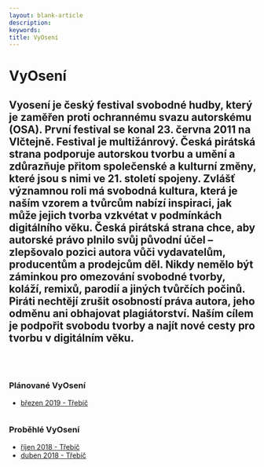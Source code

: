 ```yaml
---
layout: blank-article
description: 
keywords: 
title: VyOsení
---
```


<div class="pce-hero pce-hero--entry">
    <div class="pce-hero__content">
        <h1 class="c-page-title">VyOsení</h1>
        <h2 class="t-h4-alt">Vyosení je český festival svobodné hudby, který je zaměřen proti ochrannému svazu autorskému (OSA). První festival se konal 23. června 2011 na Vlčtejně. Festival je multižánrový. Česká pirátská strana podporuje autorskou tvorbu a umění a zdůrazňuje přitom společenské a kulturní změny, které jsou s nimi ve 21. století spojeny. Zvlášť významnou roli má svobodná kultura, která je naším vzorem a tvůrcům nabízí inspiraci, jak může jejich tvorba vzkvétat v podmínkách digitálního věku. Česká pirátská strana chce, aby autorské právo plnilo svůj původní účel – zlepšovalo pozici autora vůči vydavatelům, producentům a prodejcům děl. Nikdy nemělo být záminkou pro omezování svobodné tvorby, koláží, remixů, parodií a jiných tvůrčích počinů. Piráti nechtějí zrušit osobností práva autora, jeho odměnu ani obhajovat plagiátorství. Naším cílem je podpořit svobodu tvorby a najít nové cesty pro tvorbu v digitálním věku. </h2>
    </div>
</div>
<br>
<br>
<div class="row o-section-block c-emphasized-text">
    <div class="medium-12 large-6 columns">
        <section class="o-section">
            <div class="o-secion-header o-section-header--bordered">
                <h3 class="o-section__heading t-h4-super">Plánované VyOsení</h3>
            </div>
            <div class="u-1margin--top">
                <ul>
                    <li><a href="">březen 2019 - Třebíč</a></li>                    
                </ul>
            </div>
        </section>
    </div>
    <div class="medium-12 large-6 columns">
        <section class="o-section">
            <div class="o-secion-header o-section-header--bordered">
                <h3 class="o-section__heading t-h4-super">Proběhlé VyOsení</h3>
            </div>
            <div class="u-1margin--top">
                <ul>
                    <li><a href="https://trebicsko.pirati.cz/aktuality/vyoseni-trebic.html">říjen 2018 - Třebíč</a></li>
                    <li><a href="https://www.piratskelisty.cz/clanek-1967-vytezek-z-vyoseni-v-trebici-predali-pirati-nadaci-krtek" target="_blank" rel="noopener">duben 2018 - Třebíč</a></li>
                </ul>
            </div>
        </section>
    </div>
    
</div>
